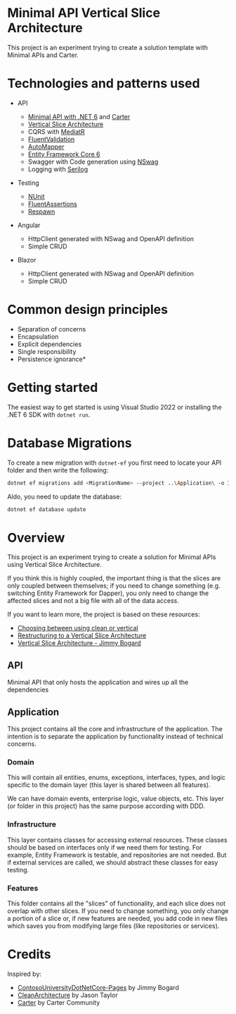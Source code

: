 ﻿# Minimal API Vertical Slice Architecture

This project is an experiment trying to create a solution template with Minimal APIs and Carter.

# Technologies and patterns used

- API
  - [Minimal API with .NET 6](https://docs.microsoft.com/en-us/aspnet/core/?view=aspnetcore-6.0) and [Carter](https://github.com/CarterCommunity/Carter)
  - [Vertical Slice Architecture](https://jimmybogard.com/vertical-slice-architecture/)
  - CQRS with [MediatR](https://github.com/jbogard/MediatR)
  - [FluentValidation](https://fluentvalidation.net/)
  - [AutoMapper](https://automapper.org/)
  - [Entity Framework Core 6](https://docs.microsoft.com/en-us/ef/core/)
  - Swagger with Code generation using [NSwag](https://github.com/RicoSuter/NSwag)
  - Logging with [Serilog](https://github.com/serilog/serilog-aspnetcore)

- Testing
  - [NUnit](https://nunit.org/)
  - [FluentAssertions](https://fluentassertions.com/)
  - [Respawn](https://github.com/jbogard/Respawn)

- Angular
  - HttpClient generated with NSwag and OpenAPI definition
  - Simple CRUD

- Blazor
  - HttpClient generated with NSwag and OpenAPI definition
  - Simple CRUD

# Common design principles

- Separation of concerns
- Encapsulation
- Explicit dependencies
- Single responsibility
- Persistence ignorance*


# Getting started

The easiest way to get started is using Visual Studio 2022 or installing the .NET 6 SDK with `dotnet run`.

# Database Migrations

To create a new migration with `dotnet-ef` you first need to locate your API folder and then write the following:
```bash
dotnet ef migrations add <MigrationName> --project ..\Application\ -o Infrastructure\Persistence\Migrations
```


Aldo, you need to update the database:
```bash
dotnet ef database update
```


# Overview

This project is an experiment trying to create a solution for Minimal APIs using Vertical Slice Architecture.

If you think this is highly coupled, the important thing is that the slices are only coupled between themselves; 
if you need to change something (e.g. switching Entity Framework for Dapper), you only need to change the affected 
slices and not a big file with all of the data access.


If you want to learn more, the project is based on these resources:
- [Choosing between using clean or vertical](https://www.reddit.com/r/dotnet/comments/lw13r2/choosing_between_using_cleanonion_or_vertical/)
- [Restructuring to a Vertical Slice Architecture](https://codeopinion.com/restructuring-to-a-vertical-slice-architecture/#:~:text=With%20vertical%20slice%20architecture%2C%20you,size%20of%20the%20vertical%20slice.)
- [Vertical Slice Architecture - Jimmy Bogard](https://www.youtube.com/watch?v=SUiWfhAhgQw&feature=emb_logo&ab_channel=NDCConferences)

## API

Minimal API that only hosts the application and wires up all the dependencies

## Application

This project contains all the core and infrastructure of the application. The intention is to separate the application by functionality instead of technical concerns.

### Domain

This will contain all entities, enums, exceptions, interfaces, types, and logic specific to the domain layer (this layer is shared between all features).

We can have domain events, enterprise logic, value objects, etc. This layer (or folder in this project) has the same purpose according with DDD.

### Infrastructure

This layer contains classes for accessing external resources. These classes should be based on interfaces only if we need them for testing. For example, Entity Framework is testable, and repositories are not needed. 
But if external services are called, we should abstract these classes for easy testing.

### Features

This folder contains all the "slices" of functionality, and each slice does not overlap with other slices. If you need to change something, you only change a portion of 
a slice or, if new features are needed, you add code in new files which saves you from modifying large files (like repositories or services).


# Credits

Inspired by:

- [ContosoUniversityDotNetCore-Pages](https://github.com/jbogard/ContosoUniversityDotNetCore-Pages) by Jimmy Bogard
- [CleanArchitecture](https://github.com/jasontaylordev/CleanArchitecture) by Jason Taylor
- [Carter](https://github.com/CarterCommunity/Carter) by Carter Community